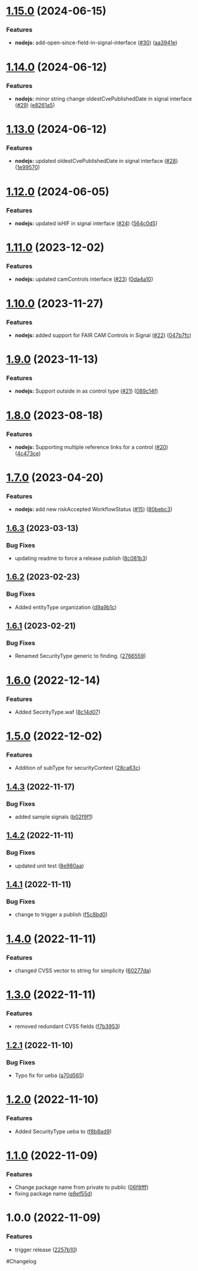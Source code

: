 # [1.15.0](https://github.com/Safe-Security/signal/compare/v1.14.0...v1.15.0) (2024-06-15)


### Features

* **nodejs:** add-open-since-field-in-signal-interface ([#30](https://github.com/Safe-Security/signal/issues/30)) ([aa3941e](https://github.com/Safe-Security/signal/commit/aa3941e4d493e5aab598f992b353f5fbade792e5))

# [1.14.0](https://github.com/Safe-Security/signal/compare/v1.13.0...v1.14.0) (2024-06-12)


### Features

* **nodejs:** minor string change oldestCvePublishedDate in signal interface ([#29](https://github.com/Safe-Security/signal/issues/29)) ([e8261a5](https://github.com/Safe-Security/signal/commit/e8261a51e898da3544f0b598a4a468a3975eb163))

# [1.13.0](https://github.com/Safe-Security/signal/compare/v1.12.0...v1.13.0) (2024-06-12)


### Features

* **nodejs:** updated oldestCvePublishedDate in signal interface ([#28](https://github.com/Safe-Security/signal/issues/28)) ([1e99570](https://github.com/Safe-Security/signal/commit/1e9957056c7e66b5ddbe0c097f79e9219f703c52))

# [1.12.0](https://github.com/Safe-Security/signal/compare/v1.11.0...v1.12.0) (2024-06-05)


### Features

* **nodejs:** updated isHIF in signal interface ([#24](https://github.com/Safe-Security/signal/issues/24)) ([564c0d5](https://github.com/Safe-Security/signal/commit/564c0d5908c3406452d775b56839a9794bc68214))

# [1.11.0](https://github.com/Safe-Security/signal/compare/v1.10.0...v1.11.0) (2023-12-02)


### Features

* **nodejs:** updated camControls interface ([#23](https://github.com/Safe-Security/signal/issues/23)) ([0da4a10](https://github.com/Safe-Security/signal/commit/0da4a10776bc5a02c273dd296ade4972fca2dbe9))

# [1.10.0](https://github.com/Safe-Security/signal/compare/v1.9.0...v1.10.0) (2023-11-27)


### Features

* **nodejs:** added support for FAIR CAM Controls in Signal ([#22](https://github.com/Safe-Security/signal/issues/22)) ([047b7fc](https://github.com/Safe-Security/signal/commit/047b7fc53036adceb9d245236ccc5076e535b93e))

# [1.9.0](https://github.com/Safe-Security/signal/compare/v1.8.0...v1.9.0) (2023-11-13)


### Features

* **nodejs:** Support outside in as control type ([#21](https://github.com/Safe-Security/signal/issues/21)) ([089c14f](https://github.com/Safe-Security/signal/commit/089c14fc4f0cb77ee687ecc0c846a00f701e6555))

# [1.8.0](https://github.com/Safe-Security/signal/compare/v1.7.0...v1.8.0) (2023-08-18)


### Features

* **nodejs:** Supporting multiple reference links for a control ([#20](https://github.com/Safe-Security/signal/issues/20)) ([4c473ce](https://github.com/Safe-Security/signal/commit/4c473cef5841b07fe9181c9b74c3897b48c6bcbb))

# [1.7.0](https://github.com/Safe-Security/signal/compare/v1.6.3...v1.7.0) (2023-04-20)


### Features

* **nodejs:** add new riskAccepted WorkflowStatus ([#15](https://github.com/Safe-Security/signal/issues/15)) ([80bebc3](https://github.com/Safe-Security/signal/commit/80bebc3cf45ed43d65f1057db5566d65aba75e59))

## [1.6.3](https://github.com/Safe-Security/signal/compare/v1.6.2...v1.6.3) (2023-03-13)


### Bug Fixes

* updating readme to force a release publish ([8c081b3](https://github.com/Safe-Security/signal/commit/8c081b313f20d45a8d541ed24811de4f22ce0818))

## [1.6.2](https://github.com/Safe-Security/signal/compare/v1.6.1...v1.6.2) (2023-02-23)


### Bug Fixes

* Added entityType organization ([d9a9b1c](https://github.com/Safe-Security/signal/commit/d9a9b1c98f7da39ba8b9d6c7b0724620462d8000))

## [1.6.1](https://github.com/Safe-Security/signal/compare/v1.6.0...v1.6.1) (2023-02-21)


### Bug Fixes

* Renamed SecurityType generic to finding. ([2766559](https://github.com/Safe-Security/signal/commit/27665590522f0d9b296f70b11dbdb4b2d99d45e6))

# [1.6.0](https://github.com/Safe-Security/signal/compare/v1.5.0...v1.6.0) (2022-12-14)


### Features

* Added SecirityType.waf ([8c14d07](https://github.com/Safe-Security/signal/commit/8c14d0746136059b51776d2f14fe3b5cfc88a31f))

# [1.5.0](https://github.com/Safe-Security/signal/compare/v1.4.3...v1.5.0) (2022-12-02)


### Features

* Addition of subType for securityContext ([28ca63c](https://github.com/Safe-Security/signal/commit/28ca63cd8b55d5368e03d05c29d3739635c15674))

## [1.4.3](https://github.com/Safe-Security/signal/compare/v1.4.2...v1.4.3) (2022-11-17)


### Bug Fixes

* added sample signals ([b02f9f1](https://github.com/Safe-Security/signal/commit/b02f9f10553886cf4227afc92785eac6f9e584b0))

## [1.4.2](https://github.com/Safe-Security/signal/compare/v1.4.1...v1.4.2) (2022-11-11)


### Bug Fixes

* updated unit test ([8e980aa](https://github.com/Safe-Security/signal/commit/8e980aa53b95b5d62d0d9c7bd12c938676abb5b8))

## [1.4.1](https://github.com/Safe-Security/signal/compare/v1.4.0...v1.4.1) (2022-11-11)


### Bug Fixes

* change to trigger a publish ([f5c8bd0](https://github.com/Safe-Security/signal/commit/f5c8bd0666ef6791d56a0879ca950f7ac0e36f53))

# [1.4.0](https://github.com/Safe-Security/signal/compare/v1.3.0...v1.4.0) (2022-11-11)


### Features

* changed CVSS vector to string for simplicity ([60277da](https://github.com/Safe-Security/signal/commit/60277daf6b53eba41e047197fd9e6bf9db16556b))

# [1.3.0](https://github.com/Safe-Security/signal/compare/v1.2.1...v1.3.0) (2022-11-11)


### Features

* removed redundant CVSS fields ([f7b3953](https://github.com/Safe-Security/signal/commit/f7b3953cec2b498baa7ea5c9be9ff8629853c48e))

## [1.2.1](https://github.com/Safe-Security/signal/compare/v1.2.0...v1.2.1) (2022-11-10)


### Bug Fixes

* Typo fix for ueba ([a70d565](https://github.com/Safe-Security/signal/commit/a70d565c01f5b51c999e7f1eaae588202affafb1))

# [1.2.0](https://github.com/Safe-Security/signal/compare/v1.1.0...v1.2.0) (2022-11-10)


### Features

* Added SecurityType ueba to ([f8b8ad9](https://github.com/Safe-Security/signal/commit/f8b8ad9e9fc67dae37d2dba8f0a9bfb4b673f044))

# [1.1.0](https://github.com/Safe-Security/signal/compare/v1.0.0...v1.1.0) (2022-11-09)


### Features

* Change package name from private to public ([06f8fff](https://github.com/Safe-Security/signal/commit/06f8fff620c5099299791e6d1eb8ddd104a37174))
* fixing package name ([e8ef55d](https://github.com/Safe-Security/signal/commit/e8ef55dcd4b5009c88de97571c905cce8c7ff133))

# 1.0.0 (2022-11-09)


### Features

* trigger release ([2257b10](https://github.com/Safe-Security/signal/commit/2257b106132ffc2e8a222289cff8157385b46c19))

#Changelog
